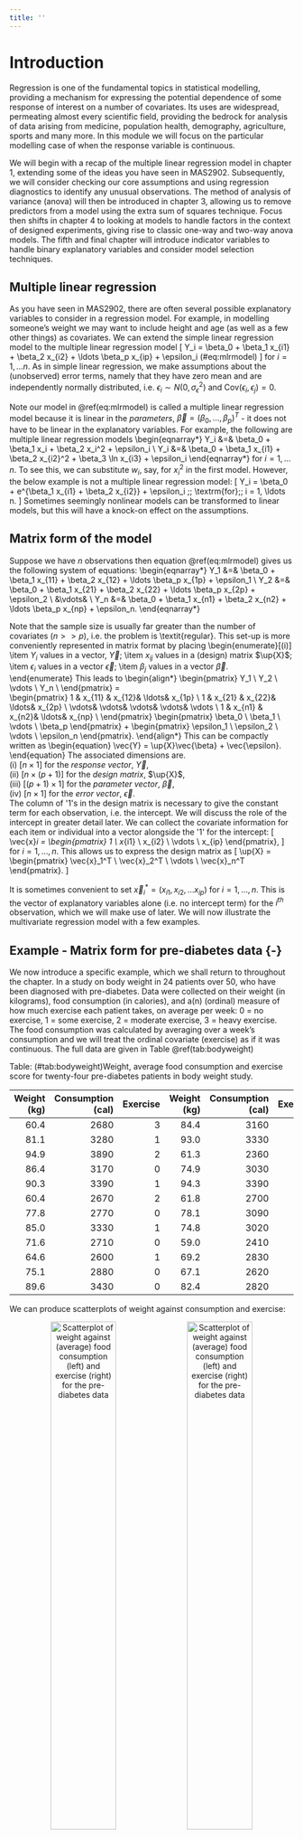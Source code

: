 ```yaml
---
title: ''
---
```


# Introduction

Regression is one of the fundamental topics in statistical modelling, providing a mechanism for expressing the potential dependence of some response of interest on a number of covariates. Its uses are widespread, permeating almost every scientific field, providing the bedrock for analysis of data arising from medicine, population health, demography, agriculture, sports and many more. In this module we will focus on the particular modelling case of when the response variable is continuous.

We will begin with a recap of the multiple linear regression model in chapter 1, extending some of the ideas you have seen in MAS2902. Subsequently, we will consider checking our core assumptions and using regression diagnostics to identify any unusual observations. The method of analysis of variance (anova) will then be introduced in chapter 3, allowing us to remove predictors from a model using the extra sum of squares technique. Focus then shifts in chapter 4 to looking at models to handle factors in the context of designed experiments, giving rise to classic one-way and two-way anova models. The fifth and final chapter will introduce indicator variables to handle binary explanatory variables and consider model selection techniques.

<!-- The long-term aim is to build towards a framework of a general linear model, which will itself be developed further in MAS3906 (should you take this optional module) to allow for response variables of alternative types, i.e. binary or count data, via a generalised linear model. -->

## Multiple linear regression
As you have seen in MAS2902, there are often several possible explanatory variables to consider in a regression model. For example, in modelling someone’s weight we may want to include height and age (as well as a few other things) as covariates. We can extend the simple linear regression model to the multiple linear regression model
\[
Y_i = \beta_0 + \beta_1 x_{i1} + \beta_2 x_{i2} + \ldots \beta_p x_{ip} + \epsilon_i (\#eq:mlrmodel)
\]
for $i = 1, \ldots n$. As in simple linear regression, we make assumptions about the (unobserved) error terms, namely that they have zero mean and are independently normally distributed, i.e. $\epsilon_i \sim N(0, \sigma_{\epsilon}^2)$ and $\textrm{Cov}(\epsilon_i, \epsilon_j) = 0$.

Note our model in \@ref(eq:mlrmodel) is called a multiple linear regression model because it is linear in the *parameters*, $\vec{\beta}  = \left(\beta_0, \ldots, \beta_p\right)^T$ - it does not have to be linear in the explanatory variables. For example, the following are multiple linear regression models
\begin{eqnarray*}
Y_i &=& \beta_0 + \beta_1 x_i + \beta_2 x_i^2 + \epsilon_i \\
Y_i &=& \beta_0 + \beta_1 x_{i1} + \beta_2 x_{i2}^2 + \beta_3 \ln x_{i3} + \epsilon_i
\end{eqnarray*}
for $i = 1, \ldots n$. To see this, we can substitute $w_i$, say, for $x_i^2$ in the first model. However, the below example is not a multiple linear regression model:
\[
Y_i = \beta_0 + e^{\beta_1 x_{i1} + \beta_2 x_{i2}} + \epsilon_i \;\; \textrm{for}\;\; i = 1, \ldots n.
\]
Sometimes seemingly nonlinear models can be transformed to linear models, but this will have a knock-on effect on the assumptions.

## Matrix form of the model
Suppose we have $n$ observations then equation \@ref(eq:mlrmodel) gives us the following system of equations:
\begin{eqnarray*}
Y_1 &=& \beta_0 + \beta_1 x_{11} + \beta_2 x_{12} + \ldots \beta_p x_{1p} + \epsilon_1 \\
Y_2 &=& \beta_0 + \beta_1 x_{21} + \beta_2 x_{22} + \ldots \beta_p x_{2p} + 
\epsilon_2 \\
&\vdots& \\
Y_n &=& \beta_0 + \beta_1 x_{n1} + \beta_2 x_{n2} + \ldots \beta_p x_{np} + 
\epsilon_n.
\end{eqnarray*}

Note that the sample size is usually far greater than the number of covariates ($n>>p$), i.e. the problem is \textit{regular}. This set-up is more conveniently represented in matrix format by placing
\begin{enumerate}[(i)]
\item $Y_i$ values in a vector, $\vec{Y}$;
\item $x_{ij}$ values in a (design) matrix $\up{X}$;
\item $\epsilon_i$ values in a vector $\vec{\epsilon}$;
\item $\beta_j$ values in a vector $\vec{\beta}$.
\end{enumerate}
This leads to
\begin{align*}
\begin{pmatrix}
        Y_1 \\
	Y_2 \\
 	\vdots \\
 	Y_n \\
         \end{pmatrix} =  
             \begin{pmatrix}
	1 & x_{11} & x_{12}& \ldots& x_{1p} \\
	1 & x_{21} & x_{22}& \ldots& x_{2p} \\
\vdots& \vdots& \vdots& \vdots& \vdots \\
	1 & x_{n1} & x_{n2}& \ldots& x_{np} \\
         \end{pmatrix}
         \begin{pmatrix}
        \beta_0 \\
	\beta_1 \\
 	\vdots \\
 	\beta_p
         \end{pmatrix} +
         \begin{pmatrix}
       	\epsilon_1 \\
	\epsilon_2 \\
	\vdots \\
 	\epsilon_n
         \end{pmatrix}.
   \end{align*}
This can be compactly written as
\begin{equation}
\vec{Y} = \up{X}\vec{\beta} + \vec{\epsilon}.
\end{equation}
The associated dimensions are.   
(i) $[n \times 1]$ for the *response vector*, $\vec{Y}$,  
(ii) $[n \times (p+1)]$ for the *design matrix*, $\up{X}$,  
(iii) $[(p+1) \times 1]$ for the *parameter vector*, $\vec{\beta}$,  
(iv) $[n \times 1]$ for the *error vector*, $\vec{\epsilon}$.  
The column of '1's in the design matrix is necessary to give the constant term for each observation, i.e. the intercept. We will discuss the role of the intercept in greater detail later. We can collect the covariate information for each item or individual into a vector alongside the '1' for the intercept:
\[
\vec{x}_i =
\begin{pmatrix}
1 \\
x_{i1} \\
x_{i2} \\
\vdots \\
x_{ip}
\end{pmatrix},
\]
for $i = 1, \ldots, n$. This allows us to express the design matrix as
\[
\up{X} =
\begin{pmatrix}
\vec{x}_1^T \\
\vec{x}_2^T \\
\vdots \\
\vec{x}_n^T
\end{pmatrix}.
\]

It is sometimes convenient to set $\vec{x}_i^* = (x_{i1}, x_{i2}, \ldots x_{ip})$
for $i = 1, \ldots, n$. This is the vector of explanatory variables alone (i.e. no intercept term) for the $i^{th}$ observation, which we will make use of later. We will now illustrate the multivariate regression model with a few examples. 

## Example - Matrix form for pre-diabetes data {-}
We now introduce a specific example, which we shall return to throughout the chapter. In a study on body weight in 24 patients over 50, who have been diagnosed with pre-diabetes. Data were collected on their weight (in kilograms), food consumption (in calories), and a(n) (ordinal) measure of how much exercise each patient takes, on average per week: 0 = no exercise, 1 = some exercise, 2 = moderate exercise, 3 = heavy exercise. The food consumption was calculated by averaging over a week’s consumption and we will treat the ordinal covariate (exercise) as if it was continuous. The full data are given in Table \@ref(tab:bodyweight)


Table: (\#tab:bodyweight)Weight, average food consumption and exercise score for twenty-four pre-diabetes patients in body weight study.

| Weight (kg)| Consumption (cal)| Exercise| Weight (kg)| Consumption (cal)| Exercise|
|-----------:|-----------------:|--------:|-----------:|-----------------:|--------:|
|        60.4|              2680|        3|        84.4|              3160|        0|
|        81.1|              3280|        1|        93.0|              3330|        0|
|        94.9|              3890|        2|        61.3|              2360|        2|
|        86.4|              3170|        0|        74.9|              3030|        0|
|        90.3|              3390|        1|        94.3|              3390|        0|
|        60.4|              2670|        2|        61.8|              2700|        2|
|        77.8|              2770|        0|        78.1|              3090|        0|
|        85.0|              3330|        1|        74.8|              3020|        1|
|        71.6|              2710|        0|        59.0|              2410|        0|
|        64.6|              2600|        1|        69.2|              2830|        2|
|        75.1|              2880|        0|        67.1|              2620|        0|
|        89.6|              3430|        0|        82.4|              2820|        1|

We can produce scatterplots of weight against consumption and exercise:

<div class="figure" style="text-align: center">
<img src="multiplelinearreg_files/figure-html/unnamed-chunk-1-1.png" alt="Scatterplot of weight against (average) food consumption (left) and exercise (right) for the pre-diabetes data" width="48%" /><img src="multiplelinearreg_files/figure-html/unnamed-chunk-1-2.png" alt="Scatterplot of weight against (average) food consumption (left) and exercise (right) for the pre-diabetes data" width="48%" />
<p class="caption">(\#fig:unnamed-chunk-1)Scatterplot of weight against (average) food consumption (left) and exercise (right) for the pre-diabetes data</p>
</div>

Comments:   

1. We see that body weight is approximately linearly related to food consumption with a positive slope. There may be one unusual observation (top-right)? Could this be influential? Could others? We will consider these questions in more detail in the next chapter.  

1. There is some evidence that body weight declines with increasing exercise but the effect is possibly being masked by the variability in food consumption. Note that we observe vertical strips when dealing with ordinal variables so trends are perhaps harder to see. 

We wish to fit the model:
\[
\gap{Y_i = \beta_0 + \beta_1 x_{i1} + \beta_2 x_{i2} + \epsilon_i}
\]
for $i = 1, \ldots, n$, where $x_{i1}$ is food consumption and $x_{i2}$ is exercise for the $i^{th}$ patient. Equivalently, using our matrix formulation, we can express the model as
\[
\gap{\vec{Y} = \up{X}\vec{\beta} + \vec{\epsilon}}
\]
We can define the relevant quantities using the available data for the multiple linear regression model as follows:
\begin{align*}
\gap{
\vec{Y} =
\begin{pmatrix}
    60.4     \\
	81.1 \\
  \vdots \\
 	82.4 \\
         \end{pmatrix}, 
         	\up{X} =
     \begin{pmatrix}
	1 & 2680& 3  \\
	1 & 3280& 1  \\
  \vdots& \vdots& \vdots \\
	1 & 2820& 1 \\
         \end{pmatrix},
         \vec{\beta} = \begin{pmatrix}
        \beta_0 \\
	\beta_1 \\
	\beta_2 \\
         \end{pmatrix},
         \vec{\epsilon} =    \begin{pmatrix}
  \epsilon_1 \\
	\epsilon_2 \\
  \vdots \\
	\epsilon_{24} \\
         \end{pmatrix}.}
   \end{align*}

Note that both $\vec{Y}$ and $\vec{\epsilon}$ are unchanged by the addition of variables since these are fixed data in the case of the former, and, as yet, unknown errors in the case of the latter - note that since there is a single error term, $\epsilon_i$, for each observation, $Y_i$, the errors will always form a vector of length $n$. 

The residuals (which estimate the errors) can also be collected in a vector of length $n$, but we only know the values of the residuals *after* model fitting and their values will be different under each model. Both $\up{X}$ and $\vec{\beta}$ do change, with the addition of a column and row respectively for each additional covariate.

## Parameter estimation
Having set up the model, how do we obtain estimates for the unknown parameters? One approach is to use maximum likelihood. 

In order to set the scene, recall that our key assumptions are normality, zero mean, common variance and independence of the errors, i.e. $\epsilon_i \sim N(0, \sigma_{\epsilon}^2)$ and $\textrm{Cov}(\epsilon_i, \epsilon_j) = 0, i \neq j$. Since $Y_i = \beta_0 + \beta_1 x_{i1} + \ldots + \beta_p x_{ip} + \epsilon_i$, then the normality assumption on $\epsilon_i$ induces a normal distribution on each $Y_i$ (and, in turn, the vector $\vec{Y}$). The values for the covariates are fixed, as are the true (usually unknown) values of $\vec{\beta}$ so these just serve as constants when thinking about the distribution of $Y_i$. 

Furthermore, the assumption of independence also carries through and the variance is unaltered (since we are simply adding scalars to a random variable). This tells us that $Y_i \mid \vec{x}_i, \vec{\beta}, \sigma_{\epsilon}^2 \sim N(\beta_0 + \beta_1 x_{i1} + \ldots + \beta_p x_{ip}, \sigma_{\epsilon}^2)$ for $i = 1, \ldots, n$. This can be written more compactly as $Y_i \mid \vec{x}_i, \vec{\beta}, \sigma_{\epsilon}^2 \sim N(\vec{x}_i^T\vec{\beta}, \sigma_{\epsilon}^2)$. 

Before going further, recall that the probability density function for a univariate normal random variable, $Y \sim N(\mu, \sigma^2)$, is:
\[
\gap{f(y \mid \mu, \sigma^2) = \frac{1}{\sqrt{2\pi\sigma^2}}
\exp\left\{-\frac{(y - \mu)^2}{2\sigma^2}\right\}}
\]

The likelihood principle instructs us to pick values of the parameters that maximise the likelihood. If observations are independent (as we have just shown they are here), then the likelihood function for all observations is a product of the individual normal densities for each observation of the form:
\[
\gap{L(\mu, \sigma^2 \mid y_1, \ldots, y_n) = \prod_{i=1}^n f(y_i \mid \mu, \sigma^2).}
\]
Now, for our multiple linear regression model, we have
\begin{align*}
\gap{L(\vec{\beta}, \sigma_{\epsilon}^2 \mid y_1, \ldots, y_n, \up{X})} &\gap{= \prod_{i=1}^n f(y_i \mid \vec{x}_i, \vec{\beta}, \sigma_{\epsilon}^2)} \\
&\gap{= \prod_{i=1}^n \frac{1}{\sqrt{2\pi\sigma_{\epsilon}^2}}
\exp\left\{-\frac{(y_i - \vec{x}_i^T\vec{\beta})^2}{2\sigma_{\epsilon}^2}\right\}} \\
&\gap{= (2\pi\sigma_{\epsilon}^2)^{-n/2}
\exp\left\{-\frac{1}{2\sigma_{\epsilon}^2}\sum_{i=1}^n (y_i - \vec{x}_i^T\vec{\beta})^2 \right\}}  \\
&\gap{= (2\pi)^{-n/2} (\sigma_{\epsilon}^2)^{-n/2}
\exp\left\{-\frac{1}{2\sigma_{\epsilon}^2}\sum_{i=1}^n (y_i - \vec{x}_i^T\vec{\beta})^2 \right\}} \\
\end{align*}

### Estimation of $\vec{\beta}$
To estimate the parameter vector, $\vec{\beta}$ we consider the log-likelihood since this is typically easier to work with, being additive as opposed to multiplicative. The log-likelihood is given by
\begin{equation*}
\gap{\ell(\vec{\beta}, \sigma_{\epsilon}^2 \mid y_1, \ldots, y_n, \up{X}) = -\frac{n}{2} \ln(2\pi) -\frac{n}{2} \ln (\sigma_{\epsilon}^2) - \frac{1}{2\sigma_{\epsilon}^2} \sum_{i=1}^n (y_i - \vec{x}_i^T\vec{\beta})^2}
\end{equation*}
We could (partially) differentiate with respect to each element of $\vec{\beta}$ and this would lead to a system of equations (with a lot of structure) known as the normal equations. However, it is easier to consider the matrix formulation of the model by noting that
\[
\sum_{i=1}^n (y_i - \vec{x}_i^T\vec{\beta})^2 = (\vec{y} - \up{X}\vec{\beta})^T
(\vec{y} - \up{X}\vec{\beta})
\]

This is, in fact, the exact quantity that is minimised using the method of least squares, which can also be used to estimate the parameters for this model (and simple linear regression). Now, ignoring the constant terms (by treating $\sigma_{\epsilon}^2$ as fixed at this stage), we wish to minimise
\begin{align*}
\gap{(\vec{y} - \up{X}\vec{\beta})^T (\vec{y} - \up{X}\vec{\beta})} &\gap{=
(\vec{y}^T - \vec{\beta}^T\up{X}^T)(\vec{y} - \up{X}\vec{\beta})} \\
&\gap{= \vec{y}^T\vec{y} - \vec{y}^T\up{X}\vec{\beta} - \vec{\beta}^T\up{X}^T\vec{y} + \vec{\beta}^T\up{X}^T \up{X}\vec{\beta}}
\end{align*}

By noting that $\vec{y}^T\up{X}\vec{\beta}$ is a scalar we can rewrite this as its transpose, i.e. $\vec{y}^T\up{X}\vec{\beta} = \vec{\beta}^T\up{X}^T\vec{y}$. Hence
\[
\gap{(\vec{y} - \up{X}\vec{\beta})^T (\vec{y} - \up{X}\vec{\beta}) = 
\vec{y}^T\vec{y} -  2\vec{\beta}^T\up{X}^T\vec{y} + \vec{\beta}^T\up{X}^T \up{X}\vec{\beta}}
\]

We can now differentiate to obtain
\[
\gap{\frac{\partial \ell}{\partial \vec{\beta}} = -  2\up{X}^T\vec{y} + 2\up{X}^T \up{X}\vec{\beta}}
\]

Setting equal to zero and solving for $\vec{\beta}$ leads to the solution
\begin{equation}
\gap{\vec{\hat{\beta}} = (\up{X}^T\up{X})^{-1}\up{X}^T\vec{y}}
\end{equation}

This estimate exists as long as the inverse exists, i.e. no column of $\up{X}$ is a linear combination of other columns, i.e. there is no multicollinearity. We have to be careful that no columns of $\up{X}$ are \textit{nearly} linearly related as this can be harder to detect and leads to serious issues; we will discuss multicollinearity in more detail in section \@ref(sec:multicol).

### Estimation of $\sigma_{\epsilon}^2$
We can estimate $\sigma_{\epsilon}^2$ in a similar fashion (now treating $\vec{\beta}$ as fixed), using maximum likelihood once more. Recall that
\begin{equation*}
\ell(\vec{\beta}, \sigma_{\epsilon}^2 \mid y_1, \ldots, y_n, \up{X}) = -\frac{n}{2} \ln(2\pi) -\frac{n}{2} \ln (\sigma_{\epsilon}^2) - \frac{1}{2\sigma_{\epsilon}^2} \sum_{i=1}^n (y_i - \vec{x}_i^T\vec{\beta})^2.
\end{equation*}

For ease of calculation we let $\tau = \sigma_{\epsilon}^2$ and then differentiating with respect to $\tau$ we obtain
\begin{equation*}
\gap{\frac{\partial \ell}{\partial\tau} = -\frac{n}{2\tau} + 
\frac{\sum (y_i - \vec{x}_i^T\vec{\beta})^2}{2\tau^2}}
\end{equation*}

Setting the above equal to zero and solving for $\tau$ we obtain
\begin{equation}
\gap{\hat{\tau} = \frac{\sum (y_i - \vec{x}_i^T\vec{\beta})^2}{n} = 
\frac{\sum (y_i - \hat{y_i})^2}{n}.}
\end{equation}

However, this is a biased estimate (akin to the sample variance bias problem), so we adjust for the fact that we have estimated the $p$-vector $\vec{\beta}$ by using
$$
\gap{\hat{\sigma}_{\epsilon}^2 = s^2 = \frac{\sum (y_i - \hat{y_i})^2}{n - p - 1} } (\#eq:ssquared)
$$

where $p$ is the number of explanatory variables in the model. Note that $\vec{\beta}$ has length $k = p+1$ typically, with the additional intercept term.

### Residuals, fitted values and the 'hat matrix' {#sec:resfithat}
The vector of residuals (which estimate the errors) can be obtained by subtraction after model fitting, namely as 'observed - fitted'
\begin{align*}
\gap{\vec{\hat{\epsilon}}} &\gap{= \vec{y} - \vec{\hat{y}}} \\
&\gap{= \vec{y} - \up{X}\vec{\hat{\beta}},}
\end{align*}
where the fitted values are found as $\vec{\hat{y}} = \up{X}\vec{\hat{\beta}}$.

#### The hat matrix {-}
We can rewrite the estimate for the errors by substituting in $\vec{\hat{\beta}} = (\up{X}^T\up{X})^{-1}\up{X}^T\vec{y}$ to obtain 
\begin{align*}
\gap{\vec{\hat{\epsilon}}} &\gap{= \vec{y} - \up{X}(\up{X}^T\up{X})^{-1}\up{X}^T\vec{y}} \\
&\gap{= (\up{I} - \up{X}(\up{X}^T\up{X})^{-1}\up{X}^T) \vec{y}} \\
&\gap{= (\up{I} - \up{H})\vec{y},}
\end{align*}
where $\up{H} = \up{X}(\up{X}^T\up{X})^{-1}\up{X}^T$. $\up{H}$ is known as the 'hat' matrix since
\begin{align*}
\gap{\vec{\hat{y}}} &\gap{= \up{X}\vec{\hat{\beta}}} \\
&\gap{= \up{X}(\up{X}^T\up{X})^{-1}\up{X}^T\vec{y}} \\
&\gap{= \up{H}\vec{y}.}
\end{align*}

Hence, multiplying by $\up{H}$ converts $\vec{y}$ to $\vec{\hat{y}}$, i.e. it is the matrix that puts a hat on $\vec{y}$. The hat matrix is an $n \times n$ matrix with elements
\begin{align*}
\gap{\up{H} =
\begin{pmatrix}
  h_{11}& h_{12}& \ldots& h_{1n} \\
  h_{21}& h_{22}& \ldots& h_{2n} \\
  \vdots& \vdots& & \vdots \\
  h_{n1}& h_{n2}& \ldots& h_{nn} \\
         \end{pmatrix}} \;\;\;\;
\end{align*}

The diagonal values of $\up{H}$ (i.e. the $h_{ii}$ values for $i = 1, \ldots, n$) are called the leverages (see chapter 2).

### Properties of the hat matrix
It turns out that the hat matrix, $\up{H}$, has some useful properties, which will prove to be handy later. Namely, 

1. $\up{H}$ is symmetric, whereby $\up{H}^T = \up{H}$,
1. $\up{H}$ is idempotent, i.e $\up{H}^2 = \up{H}\up{H} = \up{H}$.

#### Proof {-}
1. <span style="color: red">Now</span>
\begin{align*}
\gap{\up{H}^T} &\gap{=\Bigl(\up{X} (\up{X}^T\up{X})^{-1} \up{X}^T\Bigr)^T} \\
&\gap{= \up{X}\left(\up{X}^T\up{X})^{-1}\right)^T \up{X}^T} \\
&\gap{= \up{X}\left(\up{X}^T\up{X})^T\right)^{-1} \up{X}^T} \\
&\gap{= \up{X} (\up{X}^T\up{X})^{-1} \up{X}^T} \\
&\gap{= \up{H}.} \\
\end{align*}
1. <span style="color: red">We now have</span>
\begin{align*}
\gap{\up{H}\up{H}} &\gap{= \Bigl(\up{X} (\up{X}^T\up{X})^{-1} \up{X}^T\Bigr) \Bigl(\up{X} (\up{X}^T\up{X})^{-1} \up{X}^T\Bigr)}  \\
&\gap{= \up{X} (\up{X}^T\up{X})^{-1} \up{X}^T\up{X} (\up{X}^T\up{X})^{-1} \up{X}^T} \\
&\gap{= \up{X} (\up{X}^T\up{X})^{-1} \up{X}^T} \\
&\gap{= \up{H}.} \\
\end{align*}

<!-- ## Example: Simple linear regresion analysis of bodyweight data {-} -->
<!-- We are now in a position to estimate the parameters for the data on pre-diabetes patients introduced earlier. Recall that for the simple linear regression model for the bodyweight data we have the data and design matrix: -->
<!-- \begin{align*} -->
<!-- \vec{Y} = -->
<!-- \begin{pmatrix} -->
<!--   60.4 \\ -->
<!-- 	81.1 \\ -->
<!--   \vdots \\ -->
<!--  	82.4 \\ -->
<!--          \end{pmatrix}, \;\;\;\; -->
<!--          	\up{X} = -->
<!--      \begin{pmatrix} -->
<!-- 	1 & 2680  \\ -->
<!-- 	1 & 3280  \\ -->
<!--   \vdots& \vdots \\ -->
<!-- 	1 & 2820 \\ -->
<!-- \end{pmatrix} -->
<!-- \end{align*} -->

<!-- Hence we can use matrix algebra to calculate -->
<!-- \begin{align*} -->
<!-- \up{X}^T\up{X} &= -->
<!-- \begin{pmatrix} -->
<!-- 24 & 71560  \\ -->
<!-- 71560 & 216577400  \\ -->
<!-- \end{pmatrix}, \\ -->
<!-- \up{X}^T\vec{y} &= \begin{pmatrix} -->
<!-- 1837.50 \\ -->
<!-- 5570449 \\ -->
<!-- \end{pmatrix}. -->
<!-- \end{align*} -->

<!-- We can then find  -->
<!-- \begin{align*} -->
<!-- \gap{(\up{X}^T\up{X})^{-1} = \frac{1}{(24\times 216577400 - 71560^2)} -->
<!-- \begin{pmatrix} -->
<!-- 216577400 & -71560  \\ -->
<!-- -71560 & 24  \\ -->
<!-- \end{pmatrix}} -->
<!-- \end{align*} -->

<!-- Simplifying, we obtain (to 2 d.p.) -->
<!-- \begin{align*} -->
<!-- \gap{ -->
<!-- (\up{X}^T\up{X})^{-1} =  -->
<!-- \begin{pmatrix} -->
<!-- 2.81 & -9.29 \times 10^{-4}  \\ -->
<!-- -9.29 \times 10^{-4} & 3.12 \times 10^{-7}  \\ -->
<!-- \end{pmatrix}} -->
<!-- \end{align*} -->

<!-- So the parameter estimates can be found as -->
<!-- \begin{align*} -->
<!-- \vec{\beta} &= \begin{pmatrix} -->
<!-- 2.81 & -9.29 \times 10^{-4}  \\ -->
<!-- -9.29 \times 10^{-4} & 3.12 \times 10^{-7}  \\ -->
<!-- \end{pmatrix} -->
<!-- \begin{pmatrix} -->
<!-- 1837.50 \\ -->
<!-- 5570449 \\ -->
<!-- \end{pmatrix} \\ -->
<!-- &= \begin{pmatrix} -->
<!-- -8.573 \\ -->
<!-- 0.029 \\ -->
<!-- \end{pmatrix} \\ -->
<!-- \end{align*} -->

<!-- The fitted line is thus -->
<!-- \[ -->
<!-- \gap{\textrm{Weight} = -8.573 + 0.029\times \textrm{Consumption}.} -->
<!-- \]  -->

<!-- This can be interpreted in the usual way, i.e. body weight goes up by 0.029 kg for every additional calorie consumed. This is not particularly helpful in this instance, and it may be more meaningful to express this as the change per 100 calories, say (which would equate to an approximate 3 kg weight increase since $0.029 \times 100 = 2.9$). Note that, as an alternative, we could change the units of the calorie variable at the outset, i.e. before fitting the model, to achieve the same result. -->

<!-- We can also calculate the fitted values -->
<!-- \begin{align*} -->
<!-- \gap{ -->
<!-- \vec{\hat{y}} = \up{X}\vec{\hat{\beta}} = -->
<!-- \begin{pmatrix} -->
<!-- 67.95 \\ -->
<!-- 85.08 \\ -->
<!-- \vdots \\ -->
<!-- 71.95 -->
<!-- \end{pmatrix} \\} -->
<!-- \end{align*} -->

<!-- From the fitted values we can also calculate the residuals -->
<!-- \begin{align*} -->
<!-- \gap{\vec{\hat{\epsilon}} = \vec{y} - \vec{\hat{y}} =  -->
<!-- \begin{pmatrix} -->
<!-- -7.55 \\ -->
<!-- -3.98 \\ -->
<!-- \vdots \\ -->
<!-- 10.45 -->
<!-- \end{pmatrix} \\} -->
<!-- \end{align*} -->

## Example: Multiple linear regresion analysis of bodyweight data {-}
We are now in a position to estimate the parameters for the data on pre-diabetes patients introduced earlier. First we recall that for the multiple linear regression model for the bodyweight data we have the design matrix given by:
\begin{align*}
\up{X} =
     \begin{pmatrix}
	1 & 2680& 3  \\
	1 & 3280& 1  \\
  \vdots& \vdots& \vdots \\
	1 & 2820& 1 \\
\end{pmatrix}
\end{align*}
Using matrix algebra we can calculate
\begin{align*}
\up{X}^T\up{X} &=
\begin{pmatrix}
24 & 71560 & 19  \\
71560 & 216577400 &  55380\\
19 & 55380 &  35\\
\end{pmatrix} \\
\up{X}^T\vec{y} &= \begin{pmatrix}
1837.50 \\
5570449 \\
1354.60
\end{pmatrix}.
\end{align*}

Taking the (3 by 3) matrix inverse we get 

\begin{align*}
(\up{X}^T\up{X})^{-1} = 
\begin{pmatrix}
3.02 & -9.69 \times 10^{-4} & -0.10 \\
-9.69 \times 10^{-4} & 3.20 \times 10^{-7} & 2.04 \times 10^{-5} \\
-0.10 & 2.04 \times 10^{-5} & 0.05 \\
\end{pmatrix}
\end{align*}

Hence, the parameter estimates can be found as

\begin{eqnarray*}
\gap{
\vec{\beta} = (\up{X}^T\up{X})^{-1}\up{X}^T\vec{y}
= (-2.104, 0.027, -3.278)^T.}
\end{eqnarray*}
Note that we can also calculate $\vec{\hat{y}} = \up{X}\vec{\hat{\beta}}$ from the above, and subsequently $\vec{\hat{\varepsilon}} = \vec{y} - \vec{\hat{y}}$. The fitted line for the multiple linear regression model is 
\[
\gap{\textrm{Weight} = -2.014 + 0.027\times \textrm{Consumption} -3.278\times\textrm{Exercise}.}
\]
This can be interpreted in a similar way to simple linear regression, but with a few caveats:

- body weight goes up by 0.027 kg for every additional calorie consumed, \textit{for a fixed value of exercise}.  

- body weight decreases by around 3.3 kg as individuals move up an exercise category, \textit{for a fixed amount of consumption}.  

- be careful not to interpret the above as exercise being 'more important' than consumption due to having a larger coefficient - the scales of the variables are different and we also have no idea (yet!) whether these values are significant.

It may be more meaningful to express the change due to consumption in different units. Also, note that the values of the parameter estimates change with the introduction (or removal) of variables into (from) the model - this is always the case (unless the covariates are independent), no matter how significant (or not) they are. This is important when building a regression model.

We have seen that fitting a multiple linear regression model with two covariates can be achieved `by hand'. However, it is clear that as we look to build more complex models then it may be advantageous to use software - we will see how to do this in section \@ref(sec:mlrinr).

## Expectations, variances and inference
We now consider the properties of the estimators $\vec{\hat{\beta}}$ and $\vec{\hat{\epsilon}}$, i.e. is $\vec{\hat{\beta}}$ unbiased? This will allow us, among other things, to assess the significance (or otherwise) of the parameter estimates. We begin by considering the expectation and variance of $\vec{\hat{\beta}}$.

### Expectation of $\vec{\hat{\beta}}$
Now,
\begin{align*}
\gap{\E\left[\vec{\hat{\beta}}\right]} &\gap{= \E\left[\left(\up{X}^T\up{X}\right)^{-1}\up{X}^T\vec{Y}\right]} \\
&\gap{= \left(\up{X}^T\up{X}\right)^{-1}\up{X}^T \E[\vec{Y}]} \\
&\gap{= \left(\up{X}^T\up{X}\right)^{-1}\up{X}^T \up{X}\vec{\beta}} \\
&\gap{= \vec{\beta}}
\end{align*}

Hence, $\vec{\hat{\beta}}$ is an unbiased estimator of $\vec{\beta}$.

### Variance of $\vec{\hat{\beta}}$
Before looking at the variance in detail we note
\[
\left\{\left(\up{X}^T\up{X}\right)^{-1}\up{X}^T\right\}^T = \up{X}\left\{\left(\up{X}^T\up{X}\right)^{-1}\right\}^T = \up{X}\left(\up{X}^T\up{X}\right)^{-1}
\]
since $(\up{X}^T\up{X})^{-1}$ is a symmetric matrix.

We are now in a position to look at the variance
\begin{align*}
\gap{\Var\left[\vec{\hat{\beta}}\right]} &\gap{= \Var\left[\left(\up{X}^T\up{X}\right)^{-1}\up{X}^T\vec{Y}\right]} \\
&\gap{= \left(\up{X}^T\up{X}\right)^{-1}\up{X}^T \Var\left[\vec{Y}\right] \left\{\left(\up{X}^T\up{X}\right)^{-1}\up{X}^T\right\}^T} \\
&\gap{= \left(\up{X}^T\up{X}\right)^{-1}\up{X}^T \up{I}\sigma_{\epsilon}^2 \up{X}\left(\up{X}^T\up{X}\right)^{-1}} \\
&\gap{= \sigma_{\epsilon}^2 \left(\up{X}^T\up{X}\right)^{-1}\up{X}^T \up{X}\left(\up{X}^T\up{X}\right)^{-1}} \\
&\gap{= \sigma_{\epsilon}^2 \left(\up{X}^T\up{X}\right)^{-1}}
\end{align*}

### Inference for $\vec{\hat{\beta}}$ {#sec:inferforbetahat}
Since $\vec{\hat{\beta}}$ consists of linear combinations of the $Y_i$'s, which are independent and normally distributed, it has a multivariate normal distribution, namely $\vec{\hat{\beta}} \sim N_{p+1}\left(\vec{\beta}, \sigma_{\epsilon}^2 (\up{X}^T\up{X})^{-1}\right)$ and each of the individual parameter estimates are univariate normal (due to properties of the multivariate normal distribution). Their (individual) significance can be asssessed via the test statistic 
\[
\gap{\hat{\beta_j}\bigg/\sqrt{v_{jj}s^2} \sim t_{n-p-1}}
\]
where $v_{jj}$ is the $(j+1)^{th}$ diagonal element of $\up{V} = (\up{X}^T\up{X})^{-1}$, and $s^2$ is our (unbiased) estimate of $\sigma_{\epsilon}^2$ from equation \@ref(eq:ssquared). Note the use of the $t$-distribution since we must also estimate $s^2$.

### Expectation and variance of the fitted values {#sec:expvaryhat}
The fitted values are calculated as
\[
\vec{\hat{Y}} = \up{X}\vec{\hat{\beta}}
\]
or equivalently as
\[
\vec{\hat{Y}} = \up{H}\vec{Y}.
\]

Their expectation is

\begin{align*}
\gap{\E\left[\vec{\hat{Y}}\right]} &\gap{= \E\left[\up{X}\vec{\hat{\beta}}\right]} \\
&\gap{=\up{X} \E[\vec{\hat{\beta}}]} \\
&\gap{=\up{X}\vec{\beta}},
\end{align*}

with variance given by

\begin{align*}
\gap{\Var\left[\vec{\hat{Y}}\right]} &\gap{= \Var\left[\up{H}\vec{Y}\right]} \\
&\gap{= \up{H} \Var\left[\vec{Y}\right] \up{H}^T} \\
&\gap{= \up{H} \up{I}\sigma_{\epsilon}^2 \up{H}^T} \\
&\gap{= \up{H}\up{H}\sigma_{\epsilon}^2} \\
&\gap{= \up{H} \sigma_{\epsilon}^2} 
\end{align*}
Hence, the variability of the fitted values depends on the hat matrix, $\up{H}$. We will discuss this further in chapter 2.

### Expectation and variance of the residuals
Recall that the residuals are found as
\[
\gap{\vec{\hat{\epsilon}} = \vec{Y} - \vec{\hat{Y}}.}
\]
or alternatively as
\[
\gap{\vec{\hat{\epsilon}} = (\up{I} - \up{H})\vec{Y}.}
\]

We can find the expectation and variance as
\begin{align*}
\gap{\E[\vec{\hat{\epsilon}}]} & \gap{= \E[\vec{Y} - \vec{\hat{Y}}]} \\
&\gap{= \E[\up{X}\vec{\beta}] - \E\left[\up{X}\vec{\hat{\beta}}\right]} \\
&\gap{= \up{X}\vec{\beta} - \up{X}\vec{\beta}} \\
&\gap{= \vec{0},}
\end{align*}
and
\begin{align*}
\gap{\Var[\vec{\hat{\epsilon}}]} &\gap{= \Var[(\up{I} - \up{H})\vec{Y}]} \\
&\gap{= (\up{I} - \up{H})\Var[\vec{Y}](\up{I} - \up{H})^T} \\
&\gap{= (\up{I} - \up{H})\sigma_{\epsilon}^2\up{I}(\up{I} - \up{H})} \\
&\gap{= \sigma_{\epsilon}^2(\up{I} - \up{H} - \up{H} + \up{H}\up{H})} \\
&\gap{= \sigma_{\epsilon}^2(\up{I} - \up{H}).}
\end{align*}

Note that this implies that, unless all the diagonal values of $\up{H}$ are equal then the errors have different variances, and that these variances are smaller for larger values of $h_{ii}$, i.e. higher leverages (see chapter 2).

## Multiple linear regression in `R` {#sec:mlrinr}
Once we start to think about large datasets and a large number of parameters, finding the parameter estimates by hand becomes laborious, not to mention the possibility of both data entry and/or numerical errors occurring increases greatly. Happily, we can use `R` to conduct the analyses instead.

### Using data in `R`
There are various ways of using data with `R`. Data can be read in manually, i.e.


``` r
## Type the data in the console
bodyweight = c(60.4, 81.1, 94.9, 86.4, 90.3, 60.4, 77.8, 85.0, 71.6, 64.6, 75.1, 89.6, 
84.4, 93.0, 61.3, 74.9, 94.3, 61.8, 78.1, 74.8, 59.0, 69.2, 67.1, 82.4)
```

The majority of the time, in this module and the wider world, the (external) data in the file `ExternalData.RData` will be read/loaded directly into `R`, e.g.

``` r
## Load in an external dataset
load("ExternalData.RData")
```

Alternatively, we may sometimes make use of datasets that are internal to `R` in that they are part of an `R` package, i.e. for the dataset `InternalRDataset`:

``` r
## Load in an internal dataset
data(InternalRDataset)
```

To view the available datasets in `R` we can type `data()` at the console, or, for datasets attached to a particular package we can use `data(library = "Rpackage")`.

## Example: Analysis of bodyweight data using `R` {-}
To use `R` for the plots and analysis seen earlier:

``` r
## Load the data
load("bodyweight.RData")
```


``` r
## Plots
# Weight versus consumption
plot(Weight ~ Consumption, data = bodyweight, pch = 16)
# Weight versus exercise
plot(Weight ~ Exercise, data = bodyweight, pch = 16)
```


``` r
## Analysis
# Simple linear regression on consumption
fit1 <- lm(Weight ~ Consumption, data = bodyweight)
# Multiple linear regression on consumption & exercise
fit2 <- lm(Weight ~ Consumption + Exercise, data = bodyweight)
```

We can inspect a model fit using various commands
<ol type="i">
<li> The `summary()` command gives an overview of the fit </li>

``` r
summary(fit2)
```

```
## 
## Call:
## lm(formula = Weight ~ Consumption + Exercise, data = bodyweight)
## 
## Residuals:
##     Min      1Q  Median      3Q     Max 
## -5.5751 -2.5704 -0.7894  2.4049 10.9266 
## 
## Coefficients:
##              Estimate Std. Error t value Pr(>|t|)    
## (Intercept) -2.104925   7.017861  -0.300  0.76717    
## Consumption  0.027254   0.002286  11.921 8.23e-11 ***
## Exercise    -3.278296   0.916795  -3.576  0.00178 ** 
## ---
## Signif. codes:  0 '***' 0.001 '**' 0.01 '*' 0.05 '.' 0.1 ' ' 1
## 
## Residual standard error: 4.044 on 21 degrees of freedom
## Multiple R-squared:  0.8916,	Adjusted R-squared:  0.8813 
## F-statistic:  86.4 on 2 and 21 DF,  p-value: 7.346e-11
```
We will consider output of this nature in detail later in the module.
<li> The fitted values and residuals can also be extracted (output - to three decimal places - is suppressed here) 

``` r
round(fitted.values(fit2), 3)
round(residuals(fit2), 3)
```
</li>
<li> The variance-covariance matrix for $\vec{\hat{\beta}}$ is also contained within the fit. For the second model fit we get

``` r
vcov(fit2)
```

```
##             (Intercept)   Consumption      Exercise
## (Intercept)  49.2503765 -1.584890e-02 -1.6584367474
## Consumption  -0.0158489  5.227021e-06  0.0003330453
## Exercise     -1.6584367  3.330453e-04  0.8405137595
```
</li>
<li> The hat-values that make up the diagonal of the $\up{H}$ matrix can also be found - again we round to three decimal places:

``` r
round(hatvalues(fit2), 3)
```

```
##     1     2     3     4     5     6     7     8     9    10    11    12    13 
## 0.294 0.075 0.425 0.079 0.101 0.132 0.095 0.086 0.106 0.087 0.080 0.124 0.078 
##    14    15    16    17    18    19    20    21    22    23    24 
## 0.101 0.210 0.073 0.114 0.128 0.074 0.045 0.197 0.117 0.127 0.051
```
</li>
<li> We can also add a fitted regression line to a scatterplot via the `abline()` command:

``` r
plot(Weight ~ Consumption, data = bodyweight, pch = 16)
abline(fit1, lty = 2)
```
</li>
</ol>

## The role of the intercept 
The intercept, via the parameter $\beta_0$, is included as a matter of course when fitting a regression model (the default behaviour in R is to have an intercept present in a model). Why is this the case? What would happen if we removed the intercept?

Suppose we thought that we should fit the model without an intercept, then the multiple linear regression model takes the form
\[
\gap{Y_i = \beta_0 + \beta_1 x_{i1} + \beta_2 x_{i2} + \ldots \beta_p x_{ip} + \epsilon_i (\#eq:mlrmodelnoint)}
\]
for $i = 1, \ldots, n$. Or, equivalently, in matrix notation
\begin{equation}
\gap{\vec{Y} = \up{\tilde{X}}\vec{\beta} + \vec{\epsilon}.}
\end{equation}
where $\up{\tilde{X}}$ represents the design matrix that does not now have a first column of '1's.

## Example: Analysis of bodyweight data without an intercept term {-}
Returning to our example on pre-diabetes we would have
\begin{align*}
\gap{\vec{Y} =
\begin{pmatrix}
    60.4     \\
	81.1 \\
  \vdots \\
 	82.4 \\
         \end{pmatrix}, 
         	\up{\tilde{X}} =
     \begin{pmatrix}
	2680& 3  \\
	3280& 1  \\
  \vdots& \vdots \\
	2820& 1 \\
         \end{pmatrix},
         \vec{\beta} = \begin{pmatrix}
	\beta_1 \\
	\beta_2 \\
         \end{pmatrix},
         \vec{\epsilon} =    \begin{pmatrix}
  \epsilon_1 \\
	\epsilon_2 \\
  \vdots \\
	\epsilon_{24} \\
         \end{pmatrix}.}
   \end{align*}

Note that $\vec{Y}$ and $\vec{\epsilon}$ are unchanged, whereas both the design matrix and $\vec{\beta}$ are affected by the removal of the intercept term.

Upon fitting we would obtain the fitted model
\[
\textrm{Weight} = \hat{\beta}_1\times \textrm{Consumption} + \hat{\beta}_2\times\textrm{Exercise}.
\]

This model - and the equivalent model with an intercept term - assumes the relationship between weight and consumption remains the same for all values of calorific consumption and exercise. Moreover, the model without the intercept further assumes that zero calorie intake and zero exercise gives zero body weight! 

This may well not be true (or possible), not just here but for many datasets. Forcing a zero intercept can give nonsensical values for the predicted response and it can also severely affect the fit of the regression line, particularly if our estimate of the intercept is significantly different from zero. In the absence of an intercept term, the line of best fit is forced to go through the origin. We will now investigate further with another example. 

## Example: Analysis of men's Premier League football data - the role of the intercept {-}
The data in the following example comes from the 2012-13 men's English Premier League final football table (on Canvas in the file *prem.RData*). For each team the number of points they achieved (the response - why?), goals they scored, conceded, and their goal difference (scored - conceded) are recorded, alongside how many times they did not concede a goal (a 'clean sheet'), which will be our primary focus for now. A snapshot of the data are given below:


``` r
load("prem.RData")
kable(head(prem, 5))
```



| Position|Team              | Scored| Conceded| GoalDifference| Points| CleanSheets|
|--------:|:-----------------|------:|--------:|--------------:|------:|-----------:|
|        1|Manchester United |     86|       43|             43|     89|          13|
|        2|Manchester City   |     66|       34|             32|     78|          18|
|        3|Chelsea           |     75|       39|             36|     75|          14|
|        4|Arsenal           |     72|       37|             35|     73|          14|
|        5|Tottenham Hotspur |     66|       46|             20|     72|           9|
Below is a scatterplot of points against clean sheets:
<div class="figure" style="text-align: center">
<img src="multiplelinearreg_files/figure-html/premplot1-1.png" alt="Scatterplot of points against clean sheets for the Premier League 2012/13 data." width="65%" />
<p class="caption">(\#fig:premplot1)Scatterplot of points against clean sheets for the Premier League 2012/13 data.</p>
</div>

<ol type="a">
  <li>Fit a simple linear regression model with clean sheets as the sole covariate. Overlay the regression line on the scatterplot of the raw data and comment.

``` r
fitprem1 <- lm(Points ~ CleanSheets, data = prem)
plot(Points ~ CleanSheets, data = prem, pch = 16, xlim = c(0, 25), ylim = c(0, 100))
abline(fitprem1, lty = 2, lwd = 1.5, col = "red")
```

<div class="figure" style="text-align: center">
<img src="multiplelinearreg_files/figure-html/premfitted1-1.png" alt="Scatterplot of points against clean sheets for the Premier League 2012/13 data with overlaid model fit." width="65%" />
<p class="caption">(\#fig:premfitted1)Scatterplot of points against clean sheets for the Premier League 2012/13 data with overlaid model fit.</p>
</div>
</li>
  <li>Fit a second model, this time without an intercept and overlay this regression line. What do you observe?  
<span style="color: red">We can fit the second model and overlay the line using:</span>

``` r
fitprem2 <- lm(Points ~ CleanSheets - 1, data = prem)
abline(fitprem2, lty = 3, lwd = 1.5)
```
<div class="figure" style="text-align: center">
<img src="multiplelinearreg_files/figure-html/premfitted2-1.png" alt="Scatterplot of points against clean sheets for the Premier League 2012/13 data with two overlaid model fits." width="65%" />
<p class="caption">(\#fig:premfitted2)Scatterplot of points against clean sheets for the Premier League 2012/13 data with two overlaid model fits.</p>
</div>
</ol>

<span style="color: red">We can see that the model without the intercept has a different slope since $\hat{\beta}_0$ and $\hat{\beta}_1$ are correlated (see MAS2902). Note also that the line of best fit for the model without the intercept is forced to go through the origin. Both models seem to do a reasonable job - assessing by eye - of capturing the relationship between points and clean sheets. This is not always the case though, as we will see in practical 1.</span>

### Interpretability of the intercept and extrapolation
Having established that including an intercept is a sensible thing to do, we now move on to the question of its interpretation. Note that we did not formally interpret the intercept in our previous analysis of the bodyweight data, and this is common practice. 

However, if we did wish to say something meaningful about the intercept how would we go about it? We first inspect the fit for our first model from the previous example:


``` r
summary(fitprem1)
```

```
## 
## Call:
## lm(formula = Points ~ CleanSheets, data = prem)
## 
## Residuals:
##      Min       1Q   Median       3Q      Max 
## -16.6526  -7.9816  -0.7842   7.0974  26.8211 
## 
## Coefficients:
##             Estimate Std. Error t value Pr(>|t|)    
## (Intercept)  16.3368     8.0303   2.034 0.056915 .  
## CleanSheets   3.5263     0.7544   4.674 0.000189 ***
## ---
## Signif. codes:  0 '***' 0.001 '**' 0.01 '*' 0.05 '.' 0.1 ' ' 1
## 
## Residual standard error: 12.3 on 18 degrees of freedom
## Multiple R-squared:  0.5483,	Adjusted R-squared:  0.5232 
## F-statistic: 21.85 on 1 and 18 DF,  p-value: 0.0001888
```

<div class="figure" style="text-align: center">
<img src="multiplelinearreg_files/figure-html/unnamed-chunk-15-1.png" alt="Scatterplot of points against clean sheets for the Premier League 2012/13 data with overlaid model fit." width="65%" />
<p class="caption">(\#fig:unnamed-chunk-15)Scatterplot of points against clean sheets for the Premier League 2012/13 data with overlaid model fit.</p>
</div>

We see that the estimate of the intercept, $\hat{\beta}_0$, is 16.34. This tells us that when clean sheets takes the value zero, then we would expect a team to obtain around 16 points (as points is an integer we round). Here this makes some sense, since no clean sheets would mean a team concedes at least one goal in every match they play. Note, however, that the smallest observed value for this variable is five, so by using the value of zero we are extrapolating beyond the observed range of our data and this can be problematic.

### Mean-centering of covariates
Without any data manipulation prior to model fitting we have seen that the estimate for the intercept is interpreted as the value for the response when all of the covariates take the value zero. This, however, might be a scenario that is either not likely (i.e. a weight of zero kg for an adult), or not permissible (amount of a drug administered as part of a treatment) in the context of the data at hand. 

One solution to this issue is to scale the covariates via *mean-centering*.
\[
\gap{\vec{\tilde{x}}^{(j)} = \vec{x}^{(j)} - \bar{x}^{(j)}}
\]
where $j = 1, \ldots, p$, $\vec{x}^{(j)} = (x_{1j}, x_{2j}, \ldots, x_{nj})$ is the vector of values for the $j^{th}$ covariate and $\bar{x}^{(j)}$ is the sample mean for the $j^{th}$ covariate, for example the mean of the exercise values in the bodyweight data. Note the distinction between $\vec{x}^{(j)}$ and $\vec{x}_i$ introduced earlier, which is the vector of values for each individual (or subject).

The intercept has the same interpretation as above, namely the value of the response when the covariates are all simultaneously set to zero, i.e. $\vec{x}_i = \vec{0}$. However, zero is now the *mean* value for each covariate, after mean-centering, so the intercept can also now be interpreted as the value of the response when each covariate is at its (own) *average value*. Furthermore, the value of the intercept turns out to be $\bar{y}$, the sample mean of the response vector. Recall that in simple linear regression
\[
\hat{\beta}_0 = \bar{y} - \hat{\beta}_1 \times \bar{x}
\]
and this will clearly reduce to $\hat{\beta}_0 = \bar{y}$ when $\bar{x} = 0$. This result generalises to the multiple linear regression case.

This tends to give a more intuitive interpretation generally. Mean-centering also removes the correlation between $\beta_0$ and $\beta_1, \ldots \beta_p$. We will now see the effect of mean-centering in an example.

## Example: Mean-centering (men's Premier League football data) {-}
Returning to the data from the men's football Premier League. Below is a scatterplot of points against the raw (solid circles) and mean-centered (triangles) versions of our clean sheets covariate.

<div class="figure" style="text-align: center">
<img src="multiplelinearreg_files/figure-html/unnamed-chunk-16-1.png" alt="Scatterplot of points against the observed clean sheets (solid circles) and their mean-centered counterpart (triangles)." width="65%" />
<p class="caption">(\#fig:unnamed-chunk-16)Scatterplot of points against the observed clean sheets (solid circles) and their mean-centered counterpart (triangles).</p>
</div>

<ol type="a">
  <li> Fit a model using a mean-centered version of clean sheets.     
  [Hint: use the `scale` command in `R` to perform the mean-centering].     
  <span style="color: red">We fit - and inspect - the model using the `R` commands</span> 

``` r
CleanSheetsScaled <- scale(prem$CleanSheets, 
                           scale = FALSE)
fit_mean_centre <- lm(Points ~ CleanSheetsScaled, 
                      data = prem)
summary(fit_mean_centre)  
```

```
## 
## Call:
## lm(formula = Points ~ CleanSheetsScaled, data = prem)
## 
## Residuals:
##      Min       1Q   Median       3Q      Max 
## -16.6526  -7.9816  -0.7842   7.0974  26.8211 
## 
## Coefficients:
##                   Estimate Std. Error t value Pr(>|t|)    
## (Intercept)        51.6000     2.7513  18.755 2.91e-13 ***
## CleanSheetsScaled   3.5263     0.7544   4.674 0.000189 ***
## ---
## Signif. codes:  0 '***' 0.001 '**' 0.01 '*' 0.05 '.' 0.1 ' ' 1
## 
## Residual standard error: 12.3 on 18 degrees of freedom
## Multiple R-squared:  0.5483,	Adjusted R-squared:  0.5232 
## F-statistic: 21.85 on 1 and 18 DF,  p-value: 0.0001888
```
 </li>
  <li> Overlay the lines of best fit for the models using the raw and mean-centered covariates. What do you notice?
<div class="figure" style="text-align: center">
<img src="multiplelinearreg_files/figure-html/unnamed-chunk-18-1.png" alt="Scatterplot of points against the observed clean sheets (solid circles) and their mean-centered counterpart (triangles) with overlaid lines of best fit." width="65%" />
<p class="caption">(\#fig:unnamed-chunk-18)Scatterplot of points against the observed clean sheets (solid circles) and their mean-centered counterpart (triangles) with overlaid lines of best fit.</p>
</div>
</li>
  
<span style="color: red">From the summary, we see that the estimate of the slope is exactly the same as before, i.e. $\hat{\beta}_1 = 3.53$ so the line has the same gradient, but the intercept is different. The intercept estimate is $\hat{\beta}_0 = 51.60$ (recall, it was around 16 earlier) which suggests that a team with the \textit{average} number of clean sheets will obtain around 52 points (nearest integer, as before). This interpretation is cleaner than our earlier interpretation using the raw rather than mean-centered covariate.</span>
</ol>

Although we have illustrated the role of the intercept using simple linear regression, the same ideas hold in the multiple linear regression model. We now return to the issue of multicollinearity.

## Properties of $(\up{X}^T\up{X})^{-1}$: multicollinearity {#sec:multicol}
We saw earlier that both the estimator of $\vec{\beta}$ and its variance both depend on the quantity $\up{X}^T\up{X}^{-1}$. As such, this quantity plays a critical part in fitting a regression model and in determining the significance (or otherwise) of estimated parameters. We will now consider a situation known as *multicollinearity* that leads to problems with taking the inverse of $\up{X}^T\up{X}$.

## Example: Multicollinearity in men's Premier League football data {-}
Returning to the Premier League football data, a sports data analyst sets out to fit the following model:
\[
\textrm{Points}_i = \beta_0 + \beta_1 \textrm{Goal difference}_i + \beta_2 \textrm{Scored}_i + \beta_3 \textrm{Conceded}_i  + \epsilon_i
\]

<ol type="a">
<li> Construct the design matrix $\up{X}$, and hence calculate $\up{X}^T\up{X}$ and $(\up{X}^T\up{X})^{-1}$.

``` r
X <- cbind(1, prem$GoalDifference, prem$Scored, 
           prem$Conceded)
XTX <- crossprod(X)
solve(XTX) 
```
<span style="color: red">The last line fails, we cannot invert the matrix as it is singular.</span>
</li>
<li> Can you spot an obvious problem with this model?

<span style="color: red">The problem here is that one of the variables is a linear combination of the others, namely goal difference which is defined as 'scored' - 'conceded'. This means they are collinear and that we will have problems inverting $\up{X}^T\up{X}$.</span>

</li>
<li> Fit the model in `R` and inspect the fit - what do you notice?

<span style="color: red">Implementing the model we get</span>

``` r
summary(lm(Points ~ GoalDifference + Scored + Conceded, data = prem))
```

```
## 
## Call:
## lm(formula = Points ~ GoalDifference + Scored + Conceded, data = prem)
## 
## Residuals:
##      Min       1Q   Median       3Q      Max 
## -11.0387  -2.7741   0.2508   3.7633   5.7760 
## 
## Coefficients: (1 not defined because of singularities)
##                Estimate Std. Error t value Pr(>|t|)    
## (Intercept)     38.3511     9.6368   3.980 0.000969 ***
## GoalDifference   0.5710     0.1097   5.206 7.13e-05 ***
## Scored           0.2493     0.1803   1.382 0.184780    
## Conceded             NA         NA      NA       NA    
## ---
## Signif. codes:  0 '***' 0.001 '**' 0.01 '*' 0.05 '.' 0.1 ' ' 1
## 
## Residual standard error: 4.471 on 17 degrees of freedom
## Multiple R-squared:  0.9437,	Adjusted R-squared:  0.937 
## F-statistic: 142.4 on 2 and 17 DF,  p-value: 2.404e-11
```
<span style="color: red">There is no parameter estimate or standard error for goals conceded, which seems to have been removed from the model.</span> 
</li>
</ol>

Here it was clear what was driving the multicollinearity, and the issue could be easily spotted, and resolved. Sometimes, however, the problem is more subtle and we will consider this scenario further in practical 1. In the next chapter we will investigate whether our model conforms to assumptions and/or has any unusual observations that warrant further investigation.
